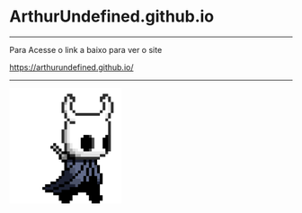# ArthurUndefined.github.io

---
 Para Acesse o link a baixo para ver o site
 
 https://arthurundefined.github.io/
 
---
 
 <img src = "https://raw.githubusercontent.com/TanZng/TanZng/master/assets/hollor_knight3.gif" width = "200" />
 
